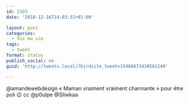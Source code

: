 ```yaml
---
id: 2303
date: '2010-12-16T14:03:31+01:00'

layout: post
categories:
  - Vis ma vie
tags:
  - tweet
format: status
publish_social: no
guid: 'http://tweets.local/?birdsite_tweet=15406673430581249'

---
```


@amandewebdesign « Maman vraiment vraiment charmante » pour être poli 😉 cc @p0ulpe @Sliwkaa